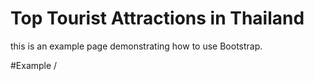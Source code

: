 Top Tourist Attractions in Thailand
=========================================================
this is an example page demonstrating how to use Bootstrap.

#Example
/<ing class="img-fluid img-thumbnail" src="" alt=""/>